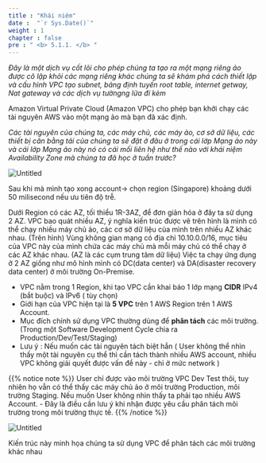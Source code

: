 ```yaml
---
title : "Khái niệm"
date :  "`r Sys.Date()`" 
weight : 1
chapter : false
pre : " <b> 5.1.1. </b> "
---
```


*Đây là một dịch vụ cốt lõi cho phép chúng ta tạo ra một mạng riêng ảo được cô lập khỏi các mạng riêng khác chúng ta sẽ khám phá cách thiết lập và cấu hình VPC tạo subnet, bảng định tuyến root table, internet getway, Nat gateway và các dịch vụ tườngng lửa đi kèm*

Amazon Virtual Private Cloud (Amazon VPC) cho phép bạn khởi chạy các tài nguyên AWS vào một mạng ảo mà bạn đã xác định.

*Các tài nguyên của chúng ta, các máy chủ, các máy ảo, cơ sở dữ liệu, các thiết bị cân bằng tải của chúng ta sẽ đặt ở đâu ở trong cái lớp Mạng ảo này và cái lớp Mạng ảo này nó có cái mối liên hệ như thế nào với khái niệm Availability Zone mà chúng ta đã học ở tuần trước?*

![Untitled](/images/5/000.png)

Sau khi mà mình tạo xong account-> chọn region (Singapore) khoảng dưới 50 milisecond nếu ưu tiên độ trễ.

Dưới Region có các AZ, tối thiểu 1R-3AZ, để đơn giản hóa ở đây ta sử
dụng 2 AZ.
VPC bao quát nhiều AZ, ý nghĩa kiến trúc được vẽ trên hình là mình có thể chạy nhiều máy chủ ảo, các cơ sở dữ liệu của mình trên nhiều AZ khác nhau. (Trên hình) Vùng không gian mạng có địa chỉ 10.10.0.0/16, mục tiêu của VPC này của mình chứa các máy chủ mà mỗi máy chủ có thể chạy ở các AZ khác nhau. (AZ là các cụm trung tâm dữ liệu) Việc ta chạy ứng dụng ở 2 AZ giống như mô hình mình có DC(data center) và DA(disaster recovery data center) ở môi trường On-Premise.

- VPC nằm trong 1 Region, khi tạo VPC cần khai báo 1 lớp mạng **CIDR** IPv4 (bắt buộc) và IPv6 ( tùy chọn)
- Giới hạn của VPC hiện tại là **5 VPC** trên 1 AWS Region trên 1 AWS Account.
- Mục đích chính sử dụng VPC thường dùng để **phân tách** các môi trường.
(Trong một Software Development Cycle chia ra Production/Dev/Test/Staging)
- Lưu ý : Nếu muốn các tài nguyên tách biệt hẳn ( User không thể nhìn thấy một tài nguyên cụ
thể thì cần tách thành nhiều AWS account, nhiều VPC không giải quyết được vấn đề này - chỉ ở mức network )

{{% notice note %}}
User chỉ được vào môi trường VPC Dev Test thôi, tuy nhiên họ vẫn có thể thấy các máy chủ ảo ở môi trường Production, môi trường Staging. Nếu muốn User không nhìn thấy ta phải tạo nhiều AWS Account. - Đây là điều cần lưu ý khi nhận được yêu cầu phân tách môi trường trong môi trường thực tế.
{{% /notice %}}

![Untitled](/images/5/001.png)

Kiến trúc này minh họa chúng ta sử dụng VPC để phân tách các môi trường khác nhau